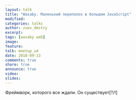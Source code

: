 ```yaml
---
layout: talk
title: "Wasaby. Маленький переполох в большом JavaScript"
modified:
categories: talks
author: zuev_dmitry
excerpt:
tags: [wasaby web]
image:
feature:
talk: meetup_u4
date: 2018-09-13
comments: true
share: true
announce: true
video: 
slides: 
---
```


Фреймворк, которого все ждали. Он существует[?/!]